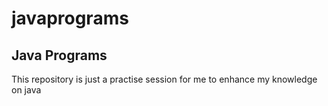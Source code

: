 # javaprograms
<h2>Java Programs</h2>
<p>This repository is just a practise session for me to enhance my knowledge on java</p>
<p style="color:blue"></p>
